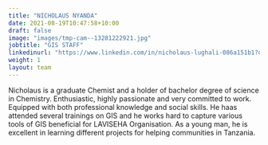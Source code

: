 ```yaml
---
title: "NICHOLAUS NYANDA"
date: 2021-08-19T10:47:58+10:00
draft: false
image: "images/tmp-cam--13281222921.jpg"
jobtitle: "GIS STAFF"
linkedinurl: "https://www.linkedin.com/in/nicholaus-lughali-086a151b1?originalSubdomain=tz"
weight: 1
layout: team
---
```


Nicholaus is a graduate Chemist and a holder of bachelor degree of science in Chemistry. Enthusiastic, highly passionate and very committed to work. Equipped with both professional knowledge and social skills. He haas attended several trainings on GIS and he works hard to capture various tools of GIS beneficial for LAVISEHA Organisation. As a young man, he is excellent in learning different projects for helping communities in Tanzania. 
